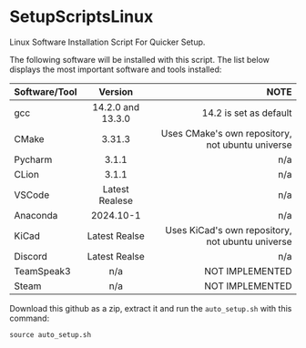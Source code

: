 # SetupScriptsLinux
Linux Software Installation Script For Quicker Setup.

The following software will be installed with this script. The list below displays the most important software and tools installed:

| Software/Tool |  Version  | NOTE |
|:-----|:--------:|------:|
| gcc  | 14.2.0 and 13.3.0 | 14.2 is set as default|
| CMake   |  3.31.3  | Uses CMake's own repository, not ubuntu universe |
| Pycharm   | 3.1.1 | n/a |
| CLion  | 3.1.1 | n/a |
| VSCode | Latest Realese | n/a |
| Anaconda | 2024.10-1 |n/a |
| KiCad | Latest Realse | Uses KiCad's own repository, not ubuntu universe |
| Discord | Latest Realse | n/a |
| TeamSpeak3 | n/a  | NOT IMPLEMENTED |
| Steam | n/a | NOT IMPLEMENTED |

Download this github as a zip, extract it and run the `auto_setup.sh` with this command:

```
source auto_setup.sh
```
